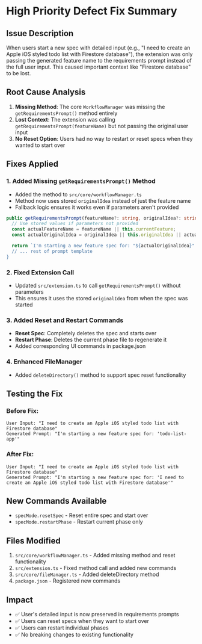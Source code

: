 # High Priority Defect Fix Summary

## Issue Description

When users start a new spec with detailed input (e.g., "I need to create an Apple iOS styled todo list with Firestore database"), the extension was only passing the generated feature name to the requirements prompt instead of the full user input. This caused important context like "Firestore database" to be lost.

## Root Cause Analysis

1. **Missing Method**: The core `WorkflowManager` was missing the `getRequirementsPrompt()` method entirely
2. **Lost Context**: The extension was calling `getRequirementsPrompt(featureName)` but not passing the original user input
3. **No Reset Option**: Users had no way to restart or reset specs when they wanted to start over

## Fixes Applied

### 1. Added Missing `getRequirementsPrompt()` Method

- Added the method to `src/core/workflowManager.ts`
- Method now uses stored `originalIdea` instead of just the feature name
- Fallback logic ensures it works even if parameters aren't provided

```typescript
public getRequirementsPrompt(featureName?: string, originalIdea?: string): string {
  // Use stored values if parameters not provided
  const actualFeatureName = featureName || this.currentFeature;
  const actualOriginalIdea = originalIdea || this.originalIdea || actualFeatureName;

  return `I'm starting a new feature spec for: "${actualOriginalIdea}"
  // ... rest of prompt template
}
```

### 2. Fixed Extension Call

- Updated `src/extension.ts` to call `getRequirementsPrompt()` without parameters
- This ensures it uses the stored `originalIdea` from when the spec was started

### 3. Added Reset and Restart Commands

- **Reset Spec**: Completely deletes the spec and starts over
- **Restart Phase**: Deletes the current phase file to regenerate it
- Added corresponding UI commands in package.json

### 4. Enhanced FileManager

- Added `deleteDirectory()` method to support spec reset functionality

## Testing the Fix

### Before Fix:

```
User Input: "I need to create an Apple iOS styled todo list with Firestore database"
Generated Prompt: "I'm starting a new feature spec for: 'todo-list-app'"
```

### After Fix:

```
User Input: "I need to create an Apple iOS styled todo list with Firestore database"
Generated Prompt: "I'm starting a new feature spec for: 'I need to create an Apple iOS styled todo list with Firestore database'"
```

## New Commands Available

- `specMode.resetSpec` - Reset entire spec and start over
- `specMode.restartPhase` - Restart current phase only

## Files Modified

1. `src/core/workflowManager.ts` - Added missing method and reset functionality
2. `src/extension.ts` - Fixed method call and added new commands
3. `src/core/fileManager.ts` - Added deleteDirectory method
4. `package.json` - Registered new commands

## Impact

- ✅ User's detailed input is now preserved in requirements prompts
- ✅ Users can reset specs when they want to start over
- ✅ Users can restart individual phases
- ✅ No breaking changes to existing functionality
